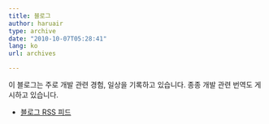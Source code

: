 ```yaml
---
title: 블로그
author: haruair
type: archive
date: "2010-10-07T05:28:41"
lang: ko
url: archives

---
```


이 블로그는 주로 개발 관련 경험, 일상을 기록하고 있습니다. 종종 개발 관련 번역도 게시하고 있습니다.

- [블로그 RSS 피드](https://edykim.com/ko/feed.xml)
